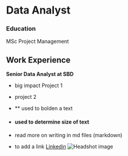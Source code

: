 # Data Analyst

### Education
MSc Project Management

## Work Experience
**Senior Data Analyst at SBD**
- big impact Project 1
- project 2

- ** used to bolden a text
- #### used to determine size of text
- read more on writing in md files (markdown)
- to add a link
[Linkedin](https://linkedin.com/tumini-inoma-abbey)
![Headshot image](asset/img/headshot.jpg)
